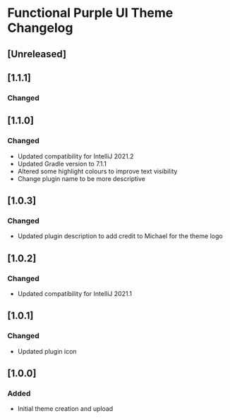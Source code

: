 <!-- Keep a Changelog guide -> https://keepachangelog.com -->

# Functional Purple UI Theme Changelog

## [Unreleased]

## [1.1.1]
### Changed

## [1.1.0]
### Changed
- Updated compatibility for IntelliJ 2021.2
- Updated Gradle version to 7.1.1
- Altered some highlight colours to improve text visibility
- Change plugin name to be more descriptive

## [1.0.3]
### Changed
- Updated plugin description to add credit to Michael for the theme logo

## [1.0.2]
### Changed
- Updated compatibility for IntelliJ 2021.1

## [1.0.1]
### Changed
- Updated plugin icon

## [1.0.0]
### Added
- Initial theme creation and upload